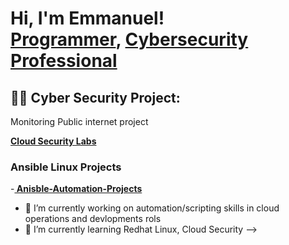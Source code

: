 <h1>Hi, I'm Emmanuel! <br/><a href="https://github.com/S0ch0kag3">Programmer</a>, <a href="https://www.linkedin.com/in/emmanuel-saint-louis-61a81718b/">Cybersecurity Professional</a>

<h2>👨‍💻 Cyber Security Project:</h2>

 Monitoring Public internet project
 
<b>[ Cloud Security Labs
](https://github.com/S0ch0kag3/Azure-Vulnerable-VM-Exposing-Critical-Misconfigurations.git) </b>


<h3> Ansible Linux Projects</h3>

-<b>[ Anisble-Automation-Projects
](https://github.com/S0ch0kag3/Anisble-Automation-Projects.git) </b>




- 🔭 I’m currently working on automation/scripting skills in cloud operations and devlopments rols
- 🌱 I’m currently learning Redhat Linux, Cloud Security
-->
